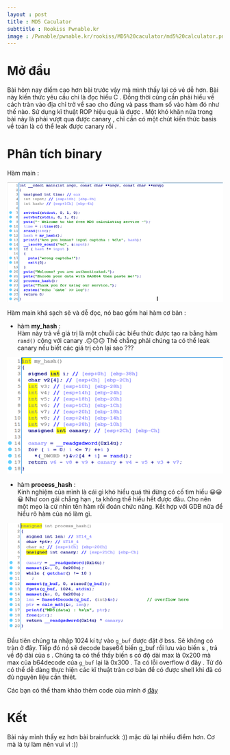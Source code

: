 ```yaml
---
layout : post
title : MD5 Caculator 
subttitle : Rookiss Pwnable.kr
image : /Pwnable/pwnable.kr/rookiss/MD5%20caculator/md5%20calculator.png
--- 
```


# Mở đầu
Bài hôm nay điểm cao hơn bài trước vậy mà mình thấy lại có vẻ dễ hơn. Bài này kiến thức yêu cầu chỉ là đọc hiểu C . Đồng thời cũng cần phải hiểu về cách tràn vào địa chỉ trở về sao cho đúng và pass tham số vào hàm đó như thế nào. Sử dụng kĩ thuật ROP hiệu quả là được . Một khó khăn nữa trong bài này là phải vượt qua được canary , chỉ cần có một chút kiến thức basis về toán là có thể leak được canary rồi . 

# Phân tích binary 

Hàm main : 

![hinh1](/Pwnable/pwnable.kr/rookiss/MD5%20caculator/hinh1.PNG) 

Hàm main khá sạch sẽ và dễ đọc, nó bao gồm hai hàm cơ bản  : 

- hàm **my_hash** :   
Hàm này trả về giá trị là một chuỗi các biểu thức được tạo ra bằng hàm ```rand()``` cộng với canary .😐😐😐 Thế chẳng phải chúng ta có thể leak canary nếu biết các giá trị còn lại sao ??? 

![hinh2](/Pwnable/pwnable.kr/rookiss/MD5%20caculator/hinh2.PNG) 

- hàm **process_hash** :   
Kinh nghiệm của mình là cái gì khó hiểu quá thì đừng có cố tìm hiểu 😀😀😀 Như con gái chẳng hạn , ta không thể hiểu hết được đâu. Cho nên một mẹo là cứ nhìn tên hàm rồi đoán chức năng. Kết hợp với GDB nữa để hiểu rõ hàm của nó làm gì.  

![hinh3](/Pwnable/pwnable.kr/rookiss/MD5%20caculator/hinh3.PNG) 

Đầu tiên chúng ta nhập 1024 kí tự vào ```g_buf``` được đặt ở bss. Sẽ không có tràn ở đây. Tiếp đó nó sẽ decode base64 biến g_buf rồi lưu vào biến s , trả về độ dài của s . Chúng ta có thể thấy biến s có độ dài max là 0x200 mà max của b64decode của ```g_buf``` lại là 0x300 . Ta có lỗi overflow ở đây . Từ đó có thể dễ dàng thực hiện các kĩ thuật tràn cơ bản để có được shell khi đã có đủ nguyên liệu cần thiêt. 

Các bạn có thể tham khảo thêm code của mình ở [đây](https://github.com/hacmao/hacmao.github.io/tree/master/Pwnable/pwnable.kr/rookiss/MD5%20caculator)

# Kết  
Bài này mình thấy ez hơn bài brainfuckk :)) mặc dù lại nhiều điểm hơn. Cơ mà là tự làm nên vui vl :)) 

